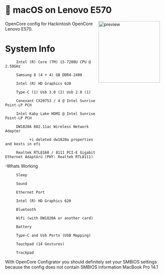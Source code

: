 <!-- omit in toc -->
#  macOS on Lenovo E570

<img align="right" src="https://i.loli.net/2021/02/17/NSFk9yputKJ87jd.png" width="200px" alt="preview">

OpenCore config for Hackintosh OpenCore Lenovo E570.


<!-- omit in toc -->
# System Info

         Intel (R) Core (TM) i5-7200U CPU @ 2.50GHz

         Samsung 8 (4 + 4) GB DDR4-2400

         Intel (R) HD Graphics 620

         Type-C (1) Usb 3.0 (2) Usb 2.0 (1)

         Conexant CX20753 / 4 @ Intel Sunrise Point-LP PCH

         Intel Kaby Lake HDMI @ Intel Sunrise Point-LP PCH

         DW1820A 802.11ac Wireless Network Adapter

               +i deleted dw1820a properties and kexts in efi

         Realtek RTL8168 / 8111 PCI-E Gigabit Ethernet Adaptörü (PHY: Realtek RTL8111)


-Whats Working

         Sleep
         
         Sound
         
         Ethernet Port
         
         Intel (R) HD Graphics 620
         
         Bluetooth
         
         Wifi (with DW1820A or another card)
         
         Battery
         
         Type-C and Usb Ports (USB Mapping)
         
         Touchpad (14 Gestures)
         
         Trackpad
    
    
With OpenCore Configrator you should definitely set your SMBIOS settings because the config does not contain SMBIOS information MacBook Pro 14.1
